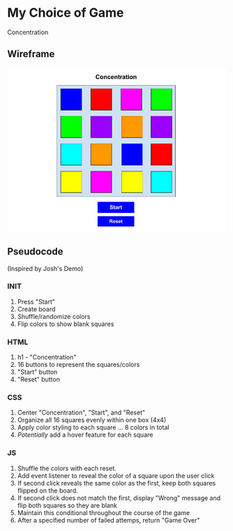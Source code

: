 # My Choice of Game
Concentration

## Wireframe
![](./assets/Project%201%20Wireframe.png)

## Pseudocode
(Inspired by Josh's Demo)

### INIT
1. Press "Start"
2. Create board
3. Shuffle/randomize colors
4. Flip colors to show blank squares

### HTML
1. h1 - "Concentration"
2. 16 buttons to represent the squares/colors
3. "Start" button
4. "Reset" button

### CSS
1. Center "Concentration", "Start", and "Reset"
2. Organize all 16 squares evenly within one box (4x4)
3. Apply color styling to each square ... 8 colors in total
4. *Potentially* add a hover feature for each square

### JS
1. Shuffle the colors with each reset.
2. Add event listener to reveal the color of a square upon the user click
3. If second click reveals the same color as the first, keep both squares flipped on the board.
4. If second click does not match the first, display "Wrong" message and flip both squares so they are blank
5. Maintain this conditional throughout the course of the game
6. After a specified number of failed attemps, return "Game Over"

